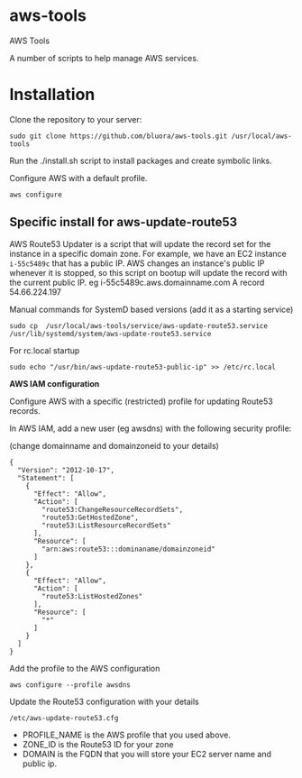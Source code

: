 # aws-tools
AWS Tools

A number of scripts to help manage AWS services.

# Installation

Clone the repository to your server:

`sudo git clone https://github.com/bluora/aws-tools.git /usr/local/aws-tools`

Run the ./install.sh script to install packages and create symbolic links.

Configure AWS with a default profile.

`aws configure`

## Specific install for aws-update-route53

AWS Route53 Updater is a script that will update the record set for the instance in a specific domain zone. For example, we have an EC2 instance `i-55c5489c` that has a public IP. AWS changes an instance's public IP whenever it is stopped, so this script on bootup will update the record with the current public IP. eg i-55c5489c.aws.domainname.com A record 54.66.224.197

Manual commands for SystemD based versions (add it as a starting service)

`sudo cp  /usr/local/aws-tools/service/aws-update-route53.service /usr/lib/systemd/system/aws-update-route53.service`

For rc.local startup

`sudo echo "/usr/bin/aws-update-route53-public-ip" >> /etc/rc.local`

**AWS IAM configuration**

Configure AWS with a specific (restricted) profile for updating Route53 records.

In AWS IAM, add a new user (eg awsdns) with the following security profile:

(change domainname and domainzoneid to your details)

```
{
  "Version": "2012-10-17",
  "Statement": [
    {
      "Effect": "Allow",
      "Action": [
        "route53:ChangeResourceRecordSets",
        "route53:GetHostedZone",
        "route53:ListResourceRecordSets"
      ],
      "Resource": [
        "arn:aws:route53:::dominaname/domainzoneid"
      ]
    },
    {
      "Effect": "Allow",
      "Action": [
        "route53:ListHostedZones"
      ],
      "Resource": [
        "*"
      ]
    }
  ]
}
```

Add the profile to the AWS configuration

`aws configure --profile awsdns`

Update the Route53 configuration with your details

`/etc/aws-update-route53.cfg`

* PROFILE_NAME is the AWS profile that you used above.
* ZONE_ID is the Route53 ID for your zone
* DOMAIN is the FQDN that you will store your EC2 server name and public ip.

